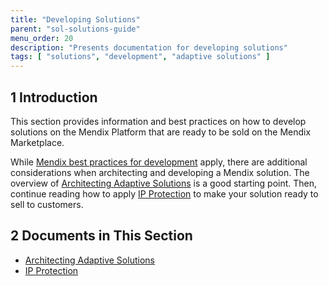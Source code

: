 ```yaml
---
title: "Developing Solutions"
parent: "sol-solutions-guide"
menu_order: 20
description: "Presents documentation for developing solutions"
tags: [ "solutions", "development", "adaptive solutions" ]
---
```


## 1 Introduction

This section provides information and best practices on how to develop solutions on the Mendix Platform that are ready to be sold on the Mendix Marketplace.

While [Mendix best practices for development](/howto/general/dev-best-practices) apply, there are additional considerations when architecting and developing a Mendix solution. The overview of [Architecting Adaptive Solutions](sol-architecting) is a good starting point. Then, continue reading how to apply [IP Protection](sol-ip-protection) to make your solution ready to sell to customers.

## 2 Documents in This Section

* [Architecting Adaptive Solutions](sol-architecting)
* [IP Protection](sol-ip-protection)

